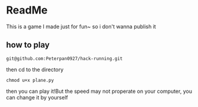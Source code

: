 # ReadMe
This is a game I made just for fun~
so i don't wanna publish it
## how to play
```shell
git@github.com:Peterpan0927/hack-running.git
```
then cd to the directory
```shell
chmod u+x plane.py
```
then you can play it!But the speed may not properate on your computer,
you can change it by yourself
